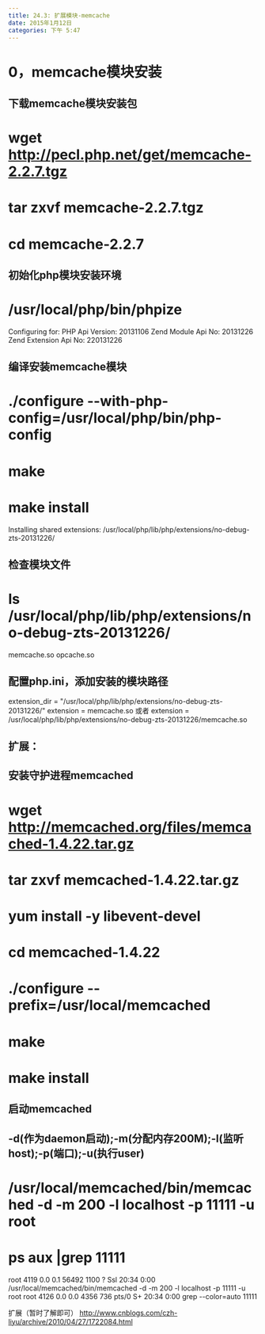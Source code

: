 ```yaml
---
title: 24.3: 扩展模块-memcache
date: 2015年1月12日
categories: 下午 5:47
---
```

 
0，memcache模块安装
======================================
## 下载memcache模块安装包
# wget http://pecl.php.net/get/memcache-2.2.7.tgz
# tar zxvf memcache-2.2.7.tgz
# cd memcache-2.2.7
 
## 初始化php模块安装环境
# /usr/local/php/bin/phpize 
Configuring for:
PHP Api Version:         20131106
Zend Module Api No:      20131226
Zend Extension Api No:   220131226
 
## 编译安装memcache模块
# ./configure --with-php-config=/usr/local/php/bin/php-config
# make
# make install
Installing shared extensions:     /usr/local/php/lib/php/extensions/no-debug-zts-20131226/
 
## 检查模块文件
# ls /usr/local/php/lib/php/extensions/no-debug-zts-20131226/
memcache.so  opcache.so
 
## 配置php.ini，添加安装的模块路径
extension_dir = "/usr/local/php/lib/php/extensions/no-debug-zts-20131226/"
extension = memcache.so
或者
extension = /usr/local/php/lib/php/extensions/no-debug-zts-20131226/memcache.so
 
 
 
## 扩展：
## 安装守护进程memcached
# wget http://memcached.org/files/memcached-1.4.22.tar.gz
# tar zxvf memcached-1.4.22.tar.gz
# yum install -y libevent-devel      
# cd memcached-1.4.22
# ./configure --prefix=/usr/local/memcached
# make
# make install
 
## 启动memcached
## -d(作为daemon启动);-m(分配内存200M);-l(监听host);-p(端口);-u(执行user)
# /usr/local/memcached/bin/memcached -d -m 200 -l localhost -p 11111 -u root
# ps aux |grep 11111
root      4119  0.0  0.1  56492  1100 ?        Ssl  20:34   0:00 /usr/local/memcached/bin/memcached -d -m 200 -l localhost -p 11111 -u root
root      4126  0.0  0.0   4356   736 pts/0    S+   20:34   0:00 grep --color=auto 11111
 
扩展（暂时了解即可）
http://www.cnblogs.com/czh-liyu/archive/2010/04/27/1722084.html
  
